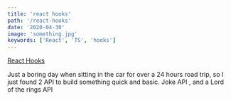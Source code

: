 ```yaml
---
title: 'react hooks'
path: '/react-hooks'
date: '2020-04-30'
image: 'something.jpg'
keywords: ['React', 'TS', 'hooks']
---
```


<a href="https://marcell-react-concepts.netlify.app/" target="_blank">
  React Hooks
</a>

Just a boring day when sitting in the car for over a 24 hours road trip, so I just found 2 API to build something quick and basic.
Joke API , and a Lord of the rings API
